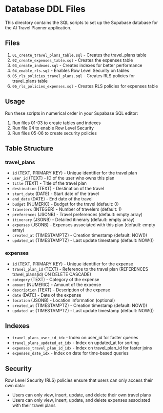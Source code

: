 # Database DDL Files

This directory contains the SQL scripts to set up the Supabase database for the AI Travel Planner application.

## Files

1. `01_create_travel_plans_table.sql` - Creates the travel_plans table
2. `02_create_expenses_table.sql` - Creates the expenses table
3. `03_create_indexes.sql` - Creates indexes for better performance
4. `04_enable_rls.sql` - Enables Row Level Security on tables
5. `05_rls_policies_travel_plans.sql` - Creates RLS policies for travel_plans table
6. `06_rls_policies_expenses.sql` - Creates RLS policies for expenses table

## Usage

Run these scripts in numerical order in your Supabase SQL editor:

1. Run files 01-03 to create tables and indexes
2. Run file 04 to enable Row Level Security
3. Run files 05-06 to create security policies

## Table Structure

### travel_plans
- `id` (TEXT, PRIMARY KEY) - Unique identifier for the travel plan
- `user_id` (TEXT) - ID of the user who owns this plan
- `title` (TEXT) - Title of the travel plan
- `destination` (TEXT) - Destination of the travel
- `start_date` (DATE) - Start date of the travel
- `end_date` (DATE) - End date of the travel
- `budget` (NUMERIC) - Budget for the travel (default: 0)
- `travelers` (INTEGER) - Number of travelers (default: 1)
- `preferences` (JSONB) - Travel preferences (default: empty array)
- `itinerary` (JSONB) - Detailed itinerary (default: empty array)
- `expenses` (JSONB) - Expenses associated with this plan (default: empty array)
- `created_at` (TIMESTAMPTZ) - Creation timestamp (default: NOW())
- `updated_at` (TIMESTAMPTZ) - Last update timestamp (default: NOW())

### expenses
- `id` (TEXT, PRIMARY KEY) - Unique identifier for the expense
- `travel_plan_id` (TEXT) - Reference to the travel plan (REFERENCES travel_plans(id) ON DELETE CASCADE)
- `category` (TEXT) - Category of the expense
- `amount` (NUMERIC) - Amount of the expense
- `description` (TEXT) - Description of the expense
- `date` (DATE) - Date of the expense
- `location` (JSONB) - Location information (optional)
- `created_at` (TIMESTAMPTZ) - Creation timestamp (default: NOW())
- `updated_at` (TIMESTAMPTZ) - Last update timestamp (default: NOW())

## Indexes

- `travel_plans_user_id_idx` - Index on user_id for faster queries
- `travel_plans_updated_at_idx` - Index on updated_at for sorting
- `expenses_travel_plan_id_idx` - Index on travel_plan_id for faster joins
- `expenses_date_idx` - Index on date for time-based queries

## Security

Row Level Security (RLS) policies ensure that users can only access their own data:
- Users can only view, insert, update, and delete their own travel plans
- Users can only view, insert, update, and delete expenses associated with their travel plans